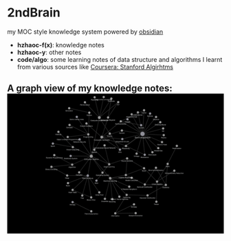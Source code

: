 # 2ndBrain
 my MOC style knowledge system powered by [obsidian](https://obsidian.md/)

- **hzhaoc-f(x)**: knowledge notes
- **hzhaoc-y**: other notes
- **code/algo**: some learning notes of data structure and algorithms I learnt from various sources like [Coursera: Stanford Algirhtms](https://www.coursera.org/specializations/algorithms)

## A graph view of my knowledge notes: ![graph](graph.png)
